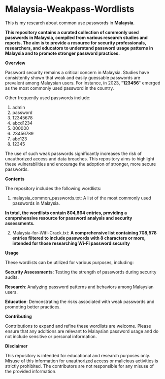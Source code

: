 # Malaysia-Weakpass-Wordlists
This is my research about common use passwords in **Malaysia**.

**This repository contains a curated collection of commonly used passwords in Malaysia, compiled from various research studies and reports. The aim is to provide a resource for security professionals, researchers, and educators to understand password usage patterns in Malaysia and to promote stronger password practices.**

**Overview**

Password security remains a critical concern in Malaysia. Studies have consistently shown that weak and easily guessable passwords are prevalent among Malaysian users. For instance, in 2023, "**123456**" emerged as the most commonly used password in the country. 

Other frequently used passwords include:

1. admin
2. password
3. 12345678
4. abcd1234
5. 000000
6. 23456789
7. abc123
8. 12345

The use of such weak passwords significantly increases the risk of unauthorized access and data breaches. This repository aims to highlight these vulnerabilities and encourage the adoption of stronger, more secure passwords.

**Contents**

The repository includes the following wordlists:

1. malaysia_common_passwords.txt: A list of the most commonly used passwords in Malaysia.

**In total, the wordlists contain 804,864 entries, providing a comprehensive resource for password analysis and security assessments.**

2. Malaysia-for-Wifi-Crack.txt: **A comprehensive list containing 708,578 entries filtered to include passwords with 8 characters or more, intended for those researching Wi-Fi password security**





**Usage**

These wordlists can be utilized for various purposes, including:

**Security Assessments**: Testing the strength of passwords during security audits.

**Research**: Analyzing password patterns and behaviors among Malaysian users.

**Education**: Demonstrating the risks associated with weak passwords and promoting better practices.


**Contributing**

Contributions to expand and refine these wordlists are welcome. Please ensure that any additions are relevant to Malaysian password usage and do not include sensitive or personal information.

**Disclaimer**

This repository is intended for educational and research purposes only. Misuse of this information for unauthorized access or malicious activities is strictly prohibited. The contributors are not responsible for any misuse of the provided information.
